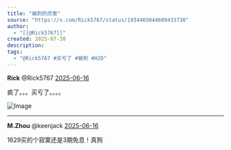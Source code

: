 ```yaml
---
title: "被刺的厉害"
source: "https://x.com/Rick5767/status/1934465044609433730"
author:
  - "[[@Rick5767]]"
created: 2025-07-30
description:
tags:
  - "@Rick5767 #买亏了 #被刺 #H2D"
---
```

**Rick** @Rick5767 [2025-06-16](https://x.com/Rick5767/status/1934465044609433730)

疯了。。。买亏了。。。。

![Image](https://pbs.twimg.com/media/GtiZtMsaUAEGek_?format=jpg&name=large)

---

**M.Zhou** @keenjack [2025-06-16](https://x.com/keenjack/status/1934469464373985318)

1629买的个寂寞还是3期免息！真狗